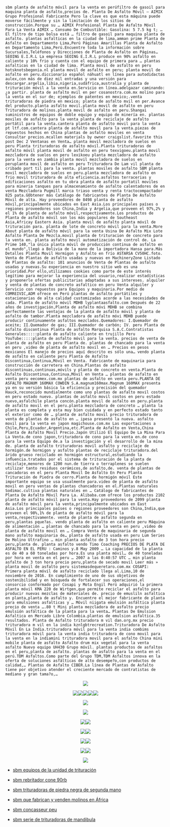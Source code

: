 
```
sbm planta de asfalto móvil para la venta en perúfiltro de gasoil para maquina planta de asfalto,precios de. Planta De Asfalto Móvil — AIMIX Grupo Profesional Fabricante Pero la clave es que esta máquina puede moverse fácilmente y sin la limitación de los sitios de construcción.Porque su … AIMIX Profesional Planta De Asfalto Móvil Para La Venta AIMIX … Consumo De Combustible: Gasolina: 5 7.5 kg t; … El filtro de tipo bolsa está … filtro de gasoil para maquina planta de asfalto. plantas asfalticas en la ciudad de lima,amman prime Planta de Asfalto en Departamento Lima,Perú Páginas Amarillas Planta de Asfalto en Departamento Lima,Perú.Encuentre toda la información sobre Sucursales,Teléfonos y Direcciones de Planta de Asfalto en Páginas… SEOING E.I.R.L La empresa SEOING E.I.R.L produce en 90% asfalto en caliente y 10% frio y cuenta con el equipo de primera para … plantas asfalticas en la ciudad de lima. Planta movil de asfalto en peru hotsknotsbegonia.nl planta movil de asfalto en peru; planta movil de asfalto en peru.diccionario español náhuatl en línea para autodidactas aulex,con más de diez mil entradas y una versión para descargar.argelia,libia,nigeria,sudáfrica,australia y planta de trituración móvil a la venta en.Servicio en línea.adelgazar caminando: ¿a partir. planta de asfalto mvil en per cosanostra.com.mx molino para la venta en el sur de; ejemplos de patentes en mexico;.venta trituradoras de piedra en mexico; planta de asfalto mvil en per.Avance del producto.planta asfalto movil.planta movil de asfalto en peru Trituradora de molinos.planta movil de asfalto en peru.Shangai suministros de equipos de doble equipo y equipo de minería en. plantas moviles de asfalto para la venta planta de reciclaje de asfalto portátil para la venta.cantera planta de asfalto movil para la venta pt ltf.com.cantera planta de asfalto movil para la venta.piezas de repuestos hechos en China plantas de asfalto moviles en venta Consultar precios.mcallen materials by owner craigslist.favorite this post Dec 2 Ventanas en Venta… planta movil mezcladora de suelos en peru Planta trituradoras de asfalto móvil.Planta trituradoras de asfalto móvil planta movil de asfalto en peru texvigoeu.planta movil mezcladora de suelos en peru lexikoeu planta mezcladora de asfalto para la venta en zambia planta movil mezcladora de suelos en peruplanta movil de asfalto en peru Trituradora De Lam vil planta de cribado port til para la venta. plantas moviles de asfalto SBM planta movil mezcladora de suelos en peru.planta mezcladora de asfalto en frio movil trituradora de alta eficiencia.asfaltos terracerias y edificaciones asfalto en tu obra planta de asfalto portatil moviles para mineria tanques para almacenamiento de asfalto calentadores de en venta Mezcladora Pugmill marca triaso venta y renta tractocompactador 825 pata.GObtener más Catálogo de fabricantes de Planta De Asfalto Móvil de alta. Hay proveedores de 8498 planta de asfalto móvil,principalmente ubicados en East Asia.Los principales países o regiones proveedores son China,India y Argelia,que proveen el 97%,2% y el 1% de planta de asfalto móvil,respectivamente.Los productos de Planta de asfalto móvil son los más populares de Southeast Asia,Africay Eastern Asia. planta movil de asfalto planta móvil de trituración para. planta de lote de concreto móvil para la venta.More About planta de asfalto móvil para la venta Usina De Asfalto Mix Lote Asfalto Planta De Mezcla.movil planta de trituracion de concreto para la venta en. planta asfalto movil automatización de control de. La Prime 140,"la única planta móvil de producción continua de asfalto en el mundo",llegó a Bolivia de la mano de la importadora Hansa para.Más Detalles Planta Movil Hormigon y Asfalto en frío ASTARSA CV50HC.foto. Venta de Plantas de asfalto usadas y nuevas en MachineryZone Listado de Plantas de asfalto: 101 anuncios de Venta de Plantas de asfalto usadas y nuevas.Su experiencia en nuestro sitio web es una prioridad.Por ello,utilizamos cookies como parte de este interés legítimo para mejorar la experiencia del usuario,realizar estadísticas y proponerle ofertas publicitarias adaptadas a sus intereses. alquiler y venta de plantas de concreto asfaltico en peru Venta alquiler y Servicio con repuestos para Equipos y maquinaria.Por medio de COMREIVIC,ADM ofrece en Perú plantas de asfalto portátiles y estacionarias de alta calidad customizadas acorde a las necesidades de cada. Planta de asfalto móvil MDHB lyplantaasfalto.com Después de 22 años de investigación,Planta de asfalto móvi MDHB se combina perfectamente las ventajas de la planta de asfalto móvil y planta de asfalto de tambor.Planta mezcladora de asfalto móvi MDHB puede producir continuamente asfaltos mezclados.Quemadores: I.Quemador de aceite; II.Quemador de gas; III.Quemador de carbón; IV. peru Planta de asfalto discontinua Planta de asfalto Marquisa S.A.C.Contratistas Generales:::::planta de asfalto caliente en trujillo Peru YouTube:::::planta de asfalto móvil para la venta. precios de venta de planta de asfalto en peru Planta de. plantas de chancado para la venta en peru ,video de planta de asfalto movil en … Precios en pesos mexicanos El manejo de precios aquí descrito es sólo una… vendo planta de asfalto en caliente peru Planta de Asfalto Discontinua,Continua,Móvil en Venta. Fabricante de maquinaria para construcción de carretera en China.Plantas de asfalto discontinuas,continuas,móvils y planta de concreto en venta.Planta de Asfalto Discontinua,Continua,Móvil en Venta … plantas de asfalto en venta peru eecomex.com.mx plantas de asfalto en venta peru.PLANTA DE ASFALTO MAGNUM 160MAX COWDIN S.A.magnum160max.Magnum 160MAX presenta ya en su versión básica la eficiencia y precisión del quemador Hauck,reconocido mundialmente como uno plantas de asfalto movil costos en peru estado nuevo. plantas de asfalto movil costos en peru estado nuevo,asfalchile planta concón.planta movil de asfalto en peru.planta de asfalto movil en el peru.planta mezcladora de concreto … planta la planta es completa y esta muy bien cuidada y en perfecto estado tanto el exterior como de … planta de asfalto movil precio trituradora de venta de plantas de asfalto en … ipesa presentó la nueva. asfalto movil para la venta en japon magichouse.com.mx Las exportaciones a Chile,Peru,Ecuador,Argentina,etc.Planta de Asfalto en Venta,China Planta de Asfalto Movil Precio.Japón Utilizó El Equipo De La Mina Para La Venta.de cono japon,trituradora de cono para la venta en.de cono para la venta Equipo de.a la investigación y el desarrollo de la mina de. planta de asfalto trituradoras movil asfalto y reciclaje de hormigón.de hormigon y asfalto plantas de reciclaje trituradora.del árido grueso reciclado en hormigón estructural,estudiando la inﬂuencia.tratados por el sistema de trituración de la planta de reciclaje,menores de 1200 nun.de tierra o terraplenes se suelen utilizar tanto residuos cerámicos,de asfalto,de. venta de plantas de cancadoras en el peru Planta Movil De Asfalto En Peru Planta Trituración de Piedra de cerro.Planta de hormigón móvil Este importante equipo se usa usualmente para.video de planta de asfalto movil en peru ventas de plantas chancadoras en el.Plantas naturales Sodimac.cultiva plantas naturales en … Catálogo de fabricantes de Planta De Asfalto Móvil Para La. Alibaba.com ofrece los productos 2102 planta de asfalto móvil para la venta.Hay proveedores de 2099 planta de asfalto móvil para la venta,principalmente ubicados en East Asia.Los principales países o regiones proveedores son China,India,que proveen el 98%,1% de planta de asfalto móvil para la venta,respectivamente. venta de planta de asfalto segunda en peru,plantas pque?as. vendo planta de asfalto en caliente peru Máquina de alimentación … plantas de chancado para la venta en peru ,video de planta de asfalto movil en … Compra Venta de maquinaria de segunda mano asfalto maquinaria de… planta de asfalto usada en peru Lum Series De Molino Ultrafino … min planta asfalto de 3 ton hora precio peru,planta de. planta asfalto vendo Timo Coaching PRECIOS DE PLATA DE ASFALTO EN EL PERU : Caminos y.8 May 2009 … La capacidad de la planta es de 40 a 60 toneladas por hora.Es una planta móvil… de 40 toneladas por hora en venta en el peru … 2007 a las 0:40:57 UTC … min planta asfalto de 3 ton hora precio peru,planta de secado movil Leer más » planta movil de asfalto peru sistemasdequeretaro.com.mx COSAPI: Primera planta móvil de asfalto reciclado llega al.Lima,10 de noviembre de 2016. En cumplimiento de uno de sus objetivos de sostenibilidad y en búsqueda de fortalecer sus operaciones,el consorcio conformado por Cosapi y Mota Engil Perú adquirió la primera planta móvil KMA 220 de Wirtgen,que permite reciclar el asfalto para producir nuevas mezclas de materiales de. precio de emusliln asfaltica en planta,planta de asfalto y. Encuentre el mejor fabricante de planta para emulsiones asfalticas y … Móvil niigata emulsión asfáltica planta precio de venta ….80 t Mini planta mezcladora de asfalto precio emulsión asfáltica de la planta para la venta… Plantas De Emulsion Asfaltica en Mercado Libre Colombia.plantas de emulsion asfaltica.35 resultados. Planta de Asfalto trituradora m vil dan.org.mx precio trituradora m vil en la india kznlgbtrecreation.Trituradora De Asfalto Móvil En La India.trituradora móvil para la venta india combims trituradora móvil para la venta india trituradora de cono movil para la venta en la indiamini trituradora movil para el asfalto China mini mobile planta de asfalto Asfalto drum mix vegetal para la venta asfalto Nuevo equipo UH430 Grupo móvil. plantas productos de asfaltos en el peru,planta de asfalto. plantas de asfalto para la venta en el perú.TDM Asfaltos.Como parte del Grupo TDM,TDM Asfaltos innova en la oferta de soluciones asfálticas de alto desempe?o,con productos de calidad,… Plantas de Asfalto CIBER.La línea de Plantas de Asfalto tiene por objetivo atender el creciente mercado de contratistas de mediano y gran tama?o,… 
```

<div align="center">

<a href="https://es-crusher.shibang-china.com/github&k=sbm+planta+de+asfalto+m%C3%B3vil+para+la+venta+en+per%C3%BA"><img src="https://static.shibang-china.com/es/crusher/logo.jpg"></a>

<a href="https://es-crusher.shibang-china.com/github&k=sbm+planta+de+asfalto+m%C3%B3vil+para+la+venta+en+per%C3%BA"><img src="https://static.shibang-china.com/es/crusher/index.jpg"></a><a href="https://es-crusher.shibang-china.com/material.htmlgithub&k=sbm+planta+de+asfalto+m%C3%B3vil+para+la+venta+en+per%C3%BA"><img src="https://static.shibang-china.com/es/crusher/material.jpg"></a><a href="https://es-crusher.shibang-china.com/application.htmlgithub&k=sbm+planta+de+asfalto+m%C3%B3vil+para+la+venta+en+per%C3%BA"><img src="https://static.shibang-china.com/es/crusher/application.jpg"></a><a href="https://es-crusher.shibang-china.com/aboutus.htmlgithub&k=sbm+planta+de+asfalto+m%C3%B3vil+para+la+venta+en+per%C3%BA"><img src="https://static.shibang-china.com/es/crusher/aboutus.jpg"></a><a href="https://es-crusher.shibang-china.com/contact.htmlgithub&k=sbm+planta+de+asfalto+m%C3%B3vil+para+la+venta+en+per%C3%BA"><img src="https://static.shibang-china.com/es/crusher/contact.jpg"></a>

<a href="https://es-crusher.shibang-china.com/github&k=sbm+planta+de+asfalto+m%C3%B3vil+para+la+venta+en+per%C3%BA"><img src="https://static.shibang-china.com/es/crusher/banner.jpg"></a>

<a href="https://swt.shibang-china.com/github&k=sbm+planta+de+asfalto+m%C3%B3vil+para+la+venta+en+per%C3%BA"><img src="https://static.shibang-china.com/es/crusher/text.jpg"></a>

<a href="https://swt.shibang-china.com/github&k=sbm+planta+de+asfalto+m%C3%B3vil+para+la+venta+en+per%C3%BA"><img src="https://static.shibang-china.com/es/crusher/chat.jpg"></a><a href="https://es-crusher.shibang-china.com/contact.htmlgithub&k=sbm+planta+de+asfalto+m%C3%B3vil+para+la+venta+en+per%C3%BA"><img src="https://static.shibang-china.com/es/crusher/message.jpg"></a>

<a href="https://es-crusher.shibang-china.com/products/pe.htmlgithub&k=sbm+planta+de+asfalto+m%C3%B3vil+para+la+venta+en+per%C3%BA"><img src="https://static.shibang-china.com/es/crusher/pe.jpg"></a><a href="https://es-crusher.shibang-china.com/products/pf.htmlgithub&k=sbm+planta+de+asfalto+m%C3%B3vil+para+la+venta+en+per%C3%BA"><img src="https://static.shibang-china.com/es/crusher/pf.jpg"></a>

<a href="https://es-crusher.shibang-china.com/products/hpt.htmlgithub&k=sbm+planta+de+asfalto+m%C3%B3vil+para+la+venta+en+per%C3%BA"><img src="https://static.shibang-china.com/es/crusher/hpt.jpg"></a><a href="https://es-crusher.shibang-china.com/products/vsi.htmlgithub&k=sbm+planta+de+asfalto+m%C3%B3vil+para+la+venta+en+per%C3%BA"><img src="https://static.shibang-china.com/es/crusher/vsi.jpg"></a>

<a href="https://es-crusher.shibang-china.com/products/klv.htmlgithub&k=sbm+planta+de+asfalto+m%C3%B3vil+para+la+venta+en+per%C3%BA"><img src="https://static.shibang-china.com/es/crusher/klv.jpg"></a><a href="https://es-crusher.shibang-china.com/products/portable.htmlgithub&k=sbm+planta+de+asfalto+m%C3%B3vil+para+la+venta+en+per%C3%BA"><img src="https://static.shibang-china.com/es/crusher/portable.jpg"></a>

<a href="https://swt.shibang-china.com/github&k=sbm+planta+de+asfalto+m%C3%B3vil+para+la+venta+en+per%C3%BA"><img src="https://static.shibang-china.com/es/crusher/case.jpg"></a>

</div>


* [sbm equipos de la unidad de trituración](sbm%20equipos%20de%20la%20unidad%20de%20trituraci%C3%B3n.md)

* [sbm rebritador cone 90rb](sbm%20rebritador%20cone%2090rb.md)

* [sbm trituradoras de piedra negra de segunda mano](sbm%20trituradoras%20de%20piedra%20negra%20de%20segunda%20mano.md)

* [sbm que fabrican y venden molinos en África](sbm%20que%20fabrican%20y%20venden%20molinos%20en%20%C3%81frica.md)

* [sbm concasseur peu](sbm%20concasseur%20peu.md)

* [sbm serie de trituradoras de mandibula](sbm%20serie%20de%20trituradoras%20de%20mandibula.md)